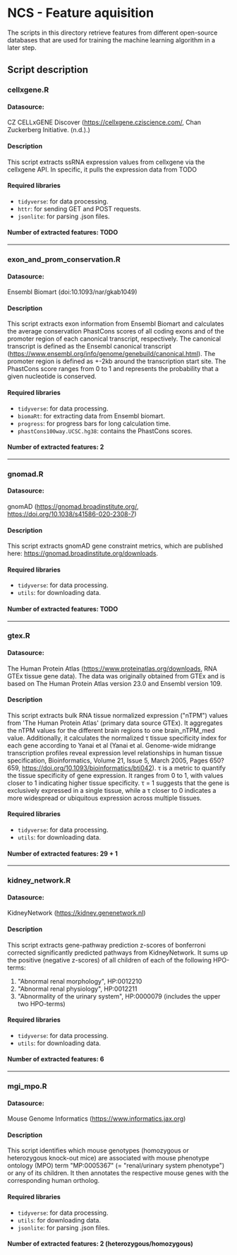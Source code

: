 # NCS - Feature aquisition

The scripts in this directory retrieve features from different open-source databases that are used for training the machine learning algorithm in a later step.


## Script description
### cellxgene.R
#### Datasource: 
CZ CELLxGENE Discover (https://cellxgene.cziscience.com/, Chan Zuckerberg Initiative. (n.d.).)

#### Description
This script extracts ssRNA expression values from cellxgene via the cellxgene API. In specific, it pulls the expression data from TODO

#### Required libraries
- `tidyverse`: for data processing.
- `httr`: for sending GET and POST requests.
- `jsonlite`: for parsing .json files.

#### Number of extracted features: TODO
---

### exon_and_prom_conservation.R
#### Datasource: 
Ensembl Biomart (doi:10.1093/nar/gkab1049)

#### Description
This script extracts exon information from Ensembl Biomart and calculates the average conservation PhastCons scores of all coding exons and of the promoter region of each canonical transcript, respectively. The canonical transcript is defined as the Ensembl canonical transcript (https://www.ensembl.org/info/genome/genebuild/canonical.html). 
The promoter region is defined as +-2kb around the transcription start site. The PhastCons score ranges from 0 to 1 and represents the probability that a given nucleotide is conserved.  
  
#### Required libraries
- `tidyverse`: for data processing.
- `biomaRt`: for extracting data from Ensembl biomart.
- `progress`: for progress bars for long calculation time.
- `phastCons100way.UCSC.hg38`: contains the PhastCons scores. 

#### Number of extracted features: 2
---

### gnomad.R
#### Datasource: 
gnomAD (https://gnomad.broadinstitute.org/, https://doi.org/10.1038/s41586-020-2308-7)

#### Description
This script extracts gnomAD gene constraint metrics, which are published here: https://gnomad.broadinstitute.org/downloads.
  
#### Required libraries
- `tidyverse`: for data processing.
- `utils`: for downloading data.

#### Number of extracted features: TODO

---

### gtex.R
#### Datasource: 
The Human Protein Atlas (https://www.proteinatlas.org/downloads, RNA GTEx tissue gene data). The data was originally obtained from GTEx and is based on The Human Protein Atlas version 23.0 and Ensembl version 109.

#### Description
This script extracts bulk RNA tissue normalized expression ("nTPM") values from 'The Human Protein Atlas' (primary data source GTEx). It aggregates the nTPM values for the different brain regions to one brain_nTPM_med value. Additionally, it calculates the normalized &tau;  tissue specificity index for each gene according to Yanai et al (Yanai et al. Genome-wide midrange transcription profiles reveal expression level relationships in human tissue specification, Bioinformatics, Volume 21, Issue 5, March 2005, Pages 650?659, https://doi.org/10.1093/bioinformatics/bti042). &tau; is a metric to quantify the tissue specificity of gene expression. It ranges from 0 to 1, with values closer to 1 indicating higher tissue specificity. &tau; = 1 suggests that the gene is exclusively expressed in a single tissue, while a &tau; closer to 0 indicates a more widespread or ubiquitous expression across multiple tissues.

#### Required libraries
- `tidyverse`: for data processing.
- `utils`: for downloading data.

#### Number of extracted features: 29 + 1
---

### kidney_network.R
#### Datasource: 
KidneyNetwork (https://kidney.genenetwork.nl)

#### Description
This script extracts gene-pathway prediction z-scores of bonferroni corrected significantly predicted pathways from KidneyNetwork. It sums up the positive (negative z-scores) of all children of each of the following HPO-terms:
1. "Abnormal renal morphology", HP:0012210  
2. "Abnormal renal physiology", HP:0012211  
3. "Abnormality of the urinary system", HP:0000079 (includes the upper two HPO-terms)

#### Required libraries
- `tidyverse`: for data processing.
- `utils`: for downloading data.

#### Number of extracted features: 6


---

### mgi_mpo.R
#### Datasource: 
Mouse Genome Informatics (https://www.informatics.jax.org)

#### Description
This script identifies which mouse genotypes (homozygous or heterozygous knock-out mice) are  associated with mouse phenotype ontology (MPO) term "MP:0005367" (= "renal/urinary system phenotype") or any of its children. It then annotates the respective mouse genes with the corresponding human ortholog.

#### Required libraries
- `tidyverse`: for data processing.
- `utils`: for downloading data.
- `jsonlite`: for parsing .json files.

#### Number of extracted features: 2 (heterozygous/homozygous)





